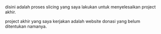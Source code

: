 disini adalah proses slicing yang saya lakukan untuk menyelesaikan project akhir.

project akhir yang saya kerjakan adalah website donasi yang belum ditentukan namanya.
